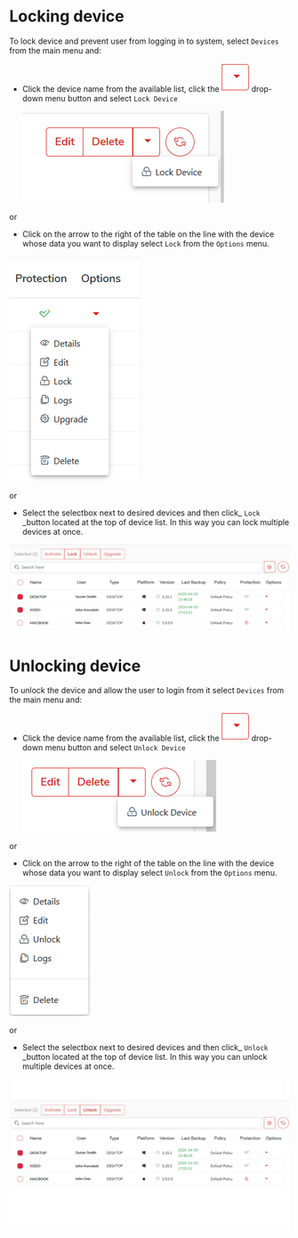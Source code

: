 # Locking device

To lock device and prevent user from logging in to system, select `Devices` from the main menu and:

* Click the device name from the available list, click the ![](../../.gitbook/assets/rozwinbutton.png) drop-down menu button and select `Lock Device`

  ![](../../.gitbook/assets/lockdevice1.png)
  
or

* Click on the arrow to the right of the table on the line with the device whose data you want to display select `Lock` from the `Options` menu.

![](../../.gitbook/assets/deviceoptions.png)

or 

* Select the selectbox next to desired devices and then click_ `Lock` _button located at the top of device list. In this way you can lock multiple devices at once.


![](../../.gitbook/assets/lockdevice2.png)

# Unlocking device

To unlock the device and allow the user to login from it select `Devices` from the main menu and:
* Click the device name from the available list, click the ![](../../.gitbook/assets/rozwinbutton.png) drop-down menu button and select `Unlock Device`

  ![](../../.gitbook/assets/unlockdevice1.png)
  
or

* Click on the arrow to the right of the table on the line with the device whose data you want to display select `Unlock` from the `Options` menu.

![](../../.gitbook/assets/unlockdevice.png)

or

* Select the selectbox next to desired devices and then click_ `Unlock` _button located at the top of device list. In this way you can unlock multiple devices at once.


![](../../.gitbook/assets/unlockdevice2.png)
